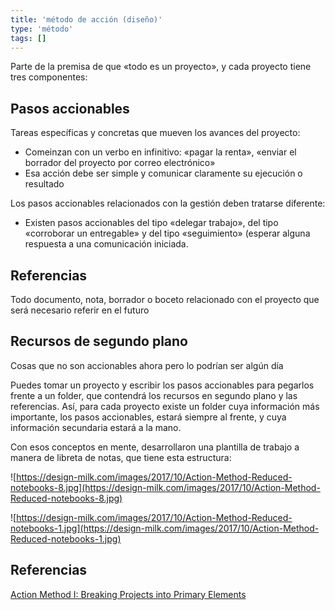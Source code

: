 ```yaml
---
title: 'método de acción (diseño)'
type: 'método'
tags: []
---
```


Parte de la premisa de que «todo es un proyecto», y cada proyecto tiene tres componentes:

## Pasos accionables

Tareas específicas y concretas que mueven los avances del proyecto:

- Comeinzan con un verbo en infinitivo: «pagar la renta», «enviar el borrador del proyecto por correo electrónico»
- Esa acción debe ser simple y comunicar claramente su ejecución o resultado

Los pasos accionables relacionados con la gestión deben tratarse diferente:

- Existen pasos accionables del tipo «delegar trabajo», del tipo «corroborar un entregable» y del tipo «seguimiento» (esperar alguna respuesta a una comunicación iniciada.

## Referencias

Todo documento, nota, borrador o boceto relacionado con el proyecto que será necesario referir en el futuro

## Recursos de segundo plano 

Cosas que no son accionables ahora pero lo podrían ser algún día

Puedes tomar un proyecto y escribir los pasos accionables para pegarlos frente a un folder, que contendrá los recursos en segundo plano y las referencias. Así, para cada proyecto existe un folder cuya información más importante, los pasos accionables, estará siempre al frente, y cuya información secundaria estará a la mano.

Con esos conceptos en mente, desarrollaron una plantilla de trabajo a manera de libreta de notas, que tiene esta estructura:

![https://design-milk.com/images/2017/10/Action-Method-Reduced-notebooks-8.jpg](https://design-milk.com/images/2017/10/Action-Method-Reduced-notebooks-8.jpg)

![https://design-milk.com/images/2017/10/Action-Method-Reduced-notebooks-1.jpg](https://design-milk.com/images/2017/10/Action-Method-Reduced-notebooks-1.jpg)


## Referencias

[Action Method I: Breaking Projects into Primary Elements](https://99u.adobe.com/articles/6679/action-method-i-breaking-projects-into-primary-elements)
